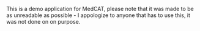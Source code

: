This is a demo application for MedCAT, please note that it was made to be as unreadable as possible - I appologize to anyone that has to use this, it was not done on on purpose. 

